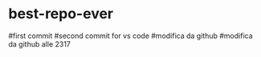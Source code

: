 # best-repo-ever
#first commit
#second commit for vs code
#modifica da github
#modifica da github alle 2317
